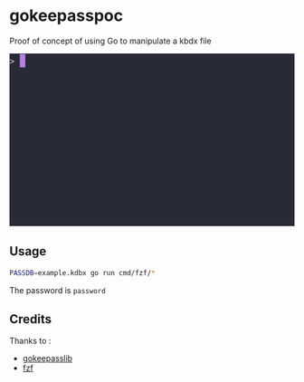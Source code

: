 # gokeepasspoc

Proof of concept of using Go to manipulate a kbdx file

![Example](./example.gif)

## Usage

```bash
PASSDB=example.kdbx go run cmd/fzf/*
```

The password is `password`

## Credits

Thanks to :
- [gokeepasslib](https://github.com/tobischo/gokeepasslib)
- [fzf](https://github.com/junegunn/fzf)
